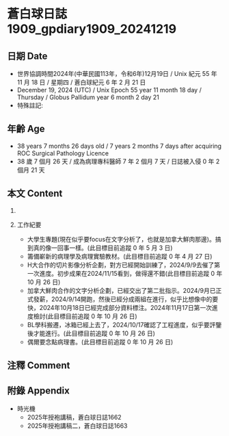 [_metadata_:encoding]: - "utf-8"
[_metadata_:language]: - "zh-Hant-TW"
[_metadata_:fileformat]: - "markdown"
[_metadata_:MIME_type]: - "text/plain"
[_metadata_:markdown_version]: - "commonmark version 0.30"
[_metadata_:markdown_spec]: - "https://spec.commonmark.org/0.30/"

# 蒼白球日誌1909_gpdiary1909_20241219 #

## 日期 Date ##

* 世界協調時間2024年(中華民國113年，令和6年)12月19日 / Unix 紀元 55 年 11 月 18 日 / 星期四 / 蒼白球紀元 6 年 2 月 21 日
* December 19, 2024 (UTC) / Unix Epoch 55 year 11 month 18 day / Thursday / Globus Pallidum year 6 month 2 day 21
* 特殊註記:

## 年齡 Age ##

* 38 years 7 months 26 days old / 7 years 2 months 7 days after acquiring ROC Surgical Pathology Licence
* 38 歲 7 個月 26 天 / 成為病理專科醫師 7 年 2 個月 7 天 / 日誌被入侵 0 年 2 個月 21 天

## 本文 Content ##

1. 

2. 工作紀要

    - 大學生專題(現在似乎要focus在文字分析了，也就是加拿大鮮肉那邊)。搞到真的像一回事一樣。(此目標目前追蹤 0 年 5 月 3 日)
    - 籌備嶄新的病理學及病理實驗教材。(此目標目前追蹤 0 年 4 月 27 日)
    - H大合作的切片影像分析企劃，對方已經開始訓練了，2024/9/9去催了第一次進度。初步成果在2024/11/15看到，做得還不錯(此目標目前追蹤 0 年 10 月 26 日)
    - 加拿大鮮肉合作的文字分析企劃，已經交出了第二批指示。2024/9月已正式發薪，2024/9/14開跑，然後已經分成兩組在進行，似乎比想像中的要快，2024年10月18日已經完成部分資料標注。2024年11月17日第一次進度檢討(此目標目前追蹤 0 年 10 月 26 日)
    - BL學科搬遷，冰箱已經上去了，2024/10/17確認了工程進度，似乎要評鑒後才能進行。(此目標目前追蹤 0 年 10 月 26 日)
    - 偶爾要念點病理書。(此目標目前追蹤 0 年 10 月 26 日)

## 注釋 Comment ##


## 附錄 Appendix ##

* 時光機
    - 2025年授袍講稿，蒼白球日誌1662
    - 2025年授袍講稿二，蒼白球日誌1663
